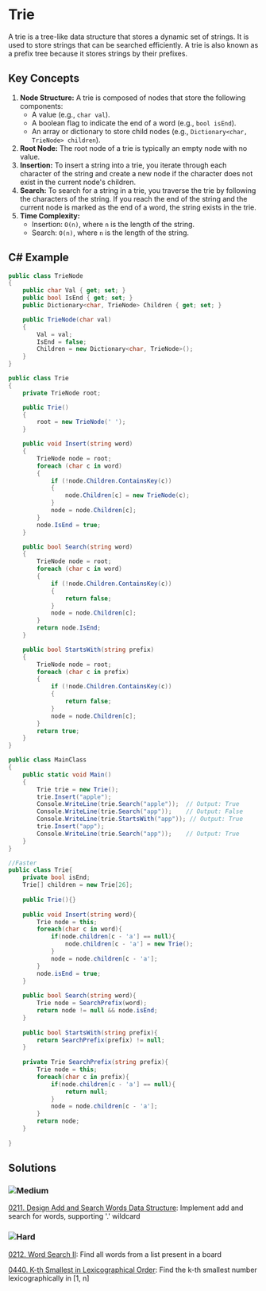 # Trie

A trie is a tree-like data structure that stores a dynamic set of strings. It is used to store strings that can be searched efficiently. A trie is also known as a prefix tree because it stores strings by their prefixes.

## Key Concepts

1. **Node Structure:** A trie is composed of nodes that store the following components:
   - A value (e.g., `char val`).
   - A boolean flag to indicate the end of a word (e.g., `bool isEnd`).
   - An array or dictionary to store child nodes (e.g., `Dictionary<char, TrieNode> children`).
2. **Root Node:** The root node of a trie is typically an empty node with no value.
3. **Insertion:** To insert a string into a trie, you iterate through each character of the string and create a new node if the character does not exist in the current node's children.
4. **Search:** To search for a string in a trie, you traverse the trie by following the characters of the string. If you reach the end of the string and the current node is marked as the end of a word, the string exists in the trie.
5. **Time Complexity:** 
   - Insertion: `O(n)`, where `n` is the length of the string.
   - Search: `O(n)`, where `n` is the length of the string.

## C# Example
```csharp
public class TrieNode
{
    public char Val { get; set; }
    public bool IsEnd { get; set; }
    public Dictionary<char, TrieNode> Children { get; set; }

    public TrieNode(char val)
    {
        Val = val;
        IsEnd = false;
        Children = new Dictionary<char, TrieNode>();
    }
}

public class Trie
{
    private TrieNode root;

    public Trie()
    {
        root = new TrieNode(' ');
    }

    public void Insert(string word)
    {
        TrieNode node = root;
        foreach (char c in word)
        {
            if (!node.Children.ContainsKey(c))
            {
                node.Children[c] = new TrieNode(c);
            }
            node = node.Children[c];
        }
        node.IsEnd = true;
    }

    public bool Search(string word)
    {
        TrieNode node = root;
        foreach (char c in word)
        {
            if (!node.Children.ContainsKey(c))
            {
                return false;
            }
            node = node.Children[c];
        }
        return node.IsEnd;
    }

    public bool StartsWith(string prefix)
    {
        TrieNode node = root;
        foreach (char c in prefix)
        {
            if (!node.Children.ContainsKey(c))
            {
                return false;
            }
            node = node.Children[c];
        }
        return true;
    }
}

public class MainClass
{
    public static void Main()
    {
        Trie trie = new Trie();
        trie.Insert("apple");
        Console.WriteLine(trie.Search("apple"));  // Output: True
        Console.WriteLine(trie.Search("app"));    // Output: False
        Console.WriteLine(trie.StartsWith("app")); // Output: True
        trie.Insert("app");
        Console.WriteLine(trie.Search("app"));    // Output: True
    }
}

//Faster
public class Trie{
    private bool isEnd;
    Trie[] children = new Trie[26];
    
    public Trie(){}
    
    public void Insert(string word){
        Trie node = this;
        foreach(char c in word){
            if(node.children[c - 'a'] == null){
                node.children[c - 'a'] = new Trie();
            }
            node = node.children[c - 'a'];
        }
        node.isEnd = true;
    }
    
    public bool Search(string word){
        Trie node = SearchPrefix(word);
        return node != null && node.isEnd;
    }
    
    public bool StartsWith(string prefix){
        return SearchPrefix(prefix) != null;
    }
    
    private Trie SearchPrefix(string prefix){
        Trie node = this;
        foreach(char c in prefix){
            if(node.children[c - 'a'] == null){
                return null;
            }
            node = node.children[c - 'a'];
        }
        return node;
    }
    
}
```


## Solutions

### ![Medium](https://img.shields.io/badge/Medium-fac31d)

[0211. Design Add and Search Words Data Structure](/Data%20Structures%2FTrie%2F0211.%20Design%20Add%20and%20Search%20Words%20Data%20Structure): Implement add and search for words, supporting '.' wildcard

### ![Hard](https://img.shields.io/badge/Hard-f8615c)

[0212. Word Search II](/Data%20Structures%2FTrie%2F0212.%20Word%20Search%20II): Find all words from a list present in a board

[0440. K-th Smallest in Lexicographical Order](/Data%20Structures%2FTrie%2F0440.%20K-th%20Smallest%20in%20Lexicographical%20Order): Find the k-th smallest number lexicographically in [1, n]
